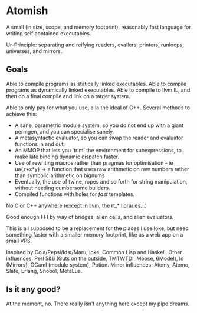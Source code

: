 Atomish
=======

A small (in size, scope, and memory footprint), reasonably fast language for writing self contained executables.


Ur-Principle: separating and reifying readers, evallers, printers, runloops, universes, and mirrors.


Goals
-----

Able to compile programs as statically linked executables.
Able to compile programs as dynamically linked executables.
Able to compile to llvm IL, and then do a final compile and link on a target system.

Able to only pay for what you use, a la the ideal of C++. Several methods to achieve this:
- A sane, parametric module system, so you do not end up with a giant permgen, and you can specialise sanely.
- A metasyntactic evaluator, so you can swap the reader and evaluator functions in and out.
- An MMOP that lets you 'trim' the environment for subexpressions, to make late binding dynamic dispatch faster.
- Use of rewriting macros rather than pragmas for optimisation - ie ua{z+x\*y} -> a function that uses raw arithmetic on raw numbers rather than symbolic arithmetic on bignums
- Eventually, the use of twine, ropes and so forth for string manipulation, without needing cumbersome builders.
- Compiled functions with holes for *fast* templates.

No C or C++ anywhere (except in llvm, the rt\_\* libraries...)

Good enough FFI by way of bridges, alien cells, and alien evaluators.

This is all supposed to be a replacement for the places I use Ioke, but need something faster with a smaller memory footprint, like as a web app on a small VPS.

Inspired by Cola/Pepsi/Idst/Maru, Ioke, Common Lisp and Haskell.
Other influences: Perl 5&6 (Guts on the outside, TMTWTDI, Moose, 6Model), Io (Mirrors), OCaml (module system), Potion.
Minor influences: Atomy, Atomo, Slate, Erlang, Snobol, MetaLua.


Is it any good?
---------------

At the moment, no. There really isn't anything here except my pipe dreams.

